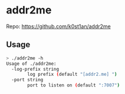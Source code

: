 # addr2me

Repo: https://github.com/k0st1an/addr2me


## Usage

```sh
> ./addr2me -h
Usage of ./addr2me:
  -log-prefix string
    	log prefix (default "[addr2.me] ")
  -port string
    	port to listen on (default ":7007")
```
